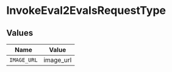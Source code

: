 # InvokeEval2EvalsRequestType


## Values

| Name        | Value       |
| ----------- | ----------- |
| `IMAGE_URL` | image_url   |